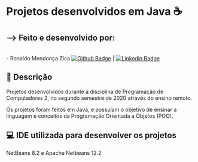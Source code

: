 <h1>Projetos desenvolvidos em Java ☕</h1> 

<h2>--> Feito e desenvolvido por:</h2> 

  <br/> - Ronaldo Mendonça Zica
  [![Github Badge](https://img.shields.io/badge/-RonaldoZica-black?style=flat-square&logo=Github&logoColor=white&link=https://www.github.com/ronaldozica/)](https://www.github.com/ronaldozica/) |
  [![Linkedin Badge](https://img.shields.io/badge/-RonaldoZica-blue?style=flat-square&logo=Linkedin&logoColor=white&link=https://www.linkedin.com/in/ronaldo-zica/)](https://www.linkedin.com/in/ronaldo-zica/)

<h2> 🔎 Descrição </h2> 
<p> Projetos desenvolvidos durante a disciplina de Programação de Computadores 2, no segundo semestre de 2020 através do ensino remoto.</p>
<p> Os projetos foram feitos em Java, e possuíam o objetivo de ensinar a linguagem e conceitos da Programação Orientada a Objetos (POO).</p>

<h2> 💻 IDE utilizada para desenvolver os projetos </h2> 
<p> NetBeans 8.2 e Apache Netbeans 12.2 </p>
